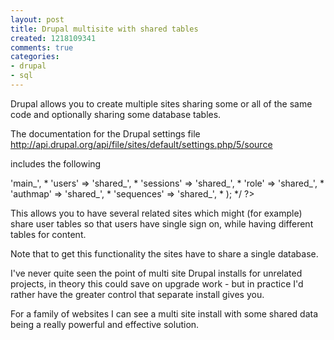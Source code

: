```yaml
---
layout: post
title: Drupal multisite with shared tables
created: 1218109341
comments: true
categories:
- drupal
- sql
---
```

Drupal allows you to create multiple sites sharing some or all of the same code and optionally sharing some database tables.

The documentation for the Drupal settings file 
http://api.drupal.org/api/file/sites/default/settings.php/5/source

includes the following 

<?php
/*
 * To have all database names prefixed, set $db_prefix as a string:
 *
 *   $db_prefix = 'main_';
 *
 * To provide prefixes for specific tables, set $db_prefix as an array.
 * The array's keys are the table names and the values are the prefixes.
 * The 'default' element holds the prefix for any tables not specified
 * elsewhere in the array. Example:
 *
 *   $db_prefix = array(
 *     'default'   => 'main_',
 *     'users'     => 'shared_',
 *     'sessions'  => 'shared_',
 *     'role'      => 'shared_',
 *     'authmap'   => 'shared_',
 *     'sequences' => 'shared_',
 *   );
 */
?>

This allows you to have several related sites which might (for example) share user tables so that users have single sign on, while having different tables for content.

Note that to get this functionality the sites have to share a single database.

I've never quite seen the point of multi site Drupal installs for unrelated projects, in theory this could save on upgrade work - but in practice I'd rather have the greater control that separate install gives you.

For a family of websites I can see a multi site install with some shared data being a really powerful and effective solution.
